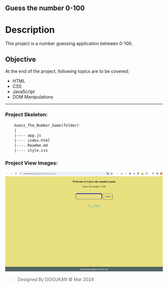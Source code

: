 ## Guess the number 0-100

# Description
This project is a number guessing application between 0-100.

## Objective
At the end of the project, following topics are to be covered;
* HTML
* CSS
* JavaScript
* DOM Manipulations

-----

### Project Skeleton:

```
    Guess_The_Number_Game(folder)
    |
    |---- app.js
    |---- index.html
    |---- Readme.md
    |---- style.css
```

### Project View Images:

![images](./Project_images.png)

> Designed By DOGUKAN © Mar 2024